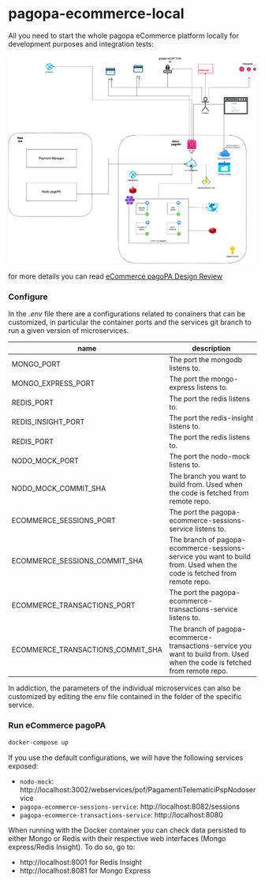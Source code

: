 # pagopa-ecommerce-local

All you need to start the whole pagopa eCommerce platform locally for development purposes and integration tests:

![image arch](arch-ecommerce.png)

for more details you can read [eCommerce pagoPA Design Review](https://pagopa.atlassian.net/wiki/spaces/I/pages/492339720/eCommerce+pagoPA+Design+Review+draft "eCommerce pagoPA Design Review") 

### Configure

In the _.env_ file there are a configurations related to conainers that can be customized, in particular the container ports and the services git branch to run a given version of microservices.

| name                              | description                                                                                                                 |
| --------------------------------- | --------------------------------------------------------------------------------------------------------------------------- |
| MONGO_PORT                        | The port the mongodb listens to.                                                                                            |
| MONGO_EXPRESS_PORT                | The port the mongo-express listens to.                                                                                      |
| REDIS_PORT                        | The port the redis listens to.                                                                                              |
| REDIS_INSIGHT_PORT                | The port the redis-insight listens to.                                                                                      |
| REDIS_PORT                        | The port the redis listens to.                                                                                              |
| NODO_MOCK_PORT                    | The port the nodo-mock listens to.                                                                                          |
| NODO_MOCK_COMMIT_SHA              | The branch you want to build from. Used when the code is fetched from remote repo.                                          |
| ECOMMERCE_SESSIONS_PORT           | The port the pagopa-ecommerce-sessions-service listens to.                                                                  |
| ECOMMERCE_SESSIONS_COMMIT_SHA     | The branch of pagopa-ecommerce-sessions-service you want to build from. Used when the code is fetched from remote repo.     | 
| ECOMMERCE_TRANSACTIONS_PORT       | The port the pagopa-ecommerce-transactions-service listens to.                                                              |
| ECOMMERCE_TRANSACTIONS_COMMIT_SHA | The branch of pagopa-ecommerce-transactions-service you want to build from. Used when the code is fetched from remote repo. |

In addiction, the parameters of the individual microservices can also be customized by editing the env file contained in the folder of the specific service.

### Run eCommerce pagoPA

```sh
docker-compose up
```

If you use the default configurations, we will have the following services exposed:
* `nodo-mock`: http://localhost:3002/webservices/pof/PagamentiTelematiciPspNodoservice
* `pagopa-ecommerce-sessions-service`: http://localhost:8082/sessions
* `pagopa-ecommerce-transactions-service`: http://localhost:8080

When running with the Docker container you can check data persisted to either Mongo or Redis with their respective web interfaces (Mongo express/Redis Insight). To do so, go to:
 * http://localhost:8001 for Redis Insight
 * http://localhost:8081 for Mongo Express